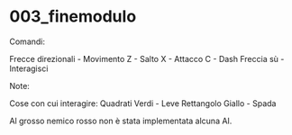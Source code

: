 # 003_finemodulo

Comandi:

Frecce direzionali - Movimento
Z - Salto
X - Attacco
C - Dash
Freccia sù - Interagisci


Note:

  Cose con cui interagire:
  Quadrati Verdi - Leve
  Rettangolo Giallo - Spada
  
  Al grosso nemico rosso non è stata implementata alcuna AI.
